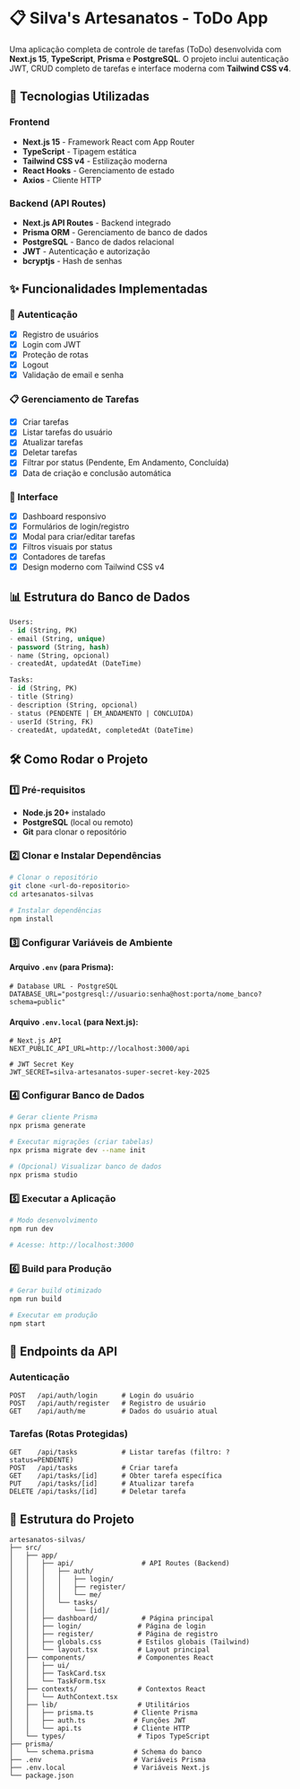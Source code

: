 # 📋 Silva's Artesanatos - ToDo App

Uma aplicação completa de controle de tarefas (ToDo) desenvolvida com **Next.js 15**, **TypeScript**, **Prisma** e **PostgreSQL**. O projeto inclui autenticação JWT, CRUD completo de tarefas e interface moderna com **Tailwind CSS v4**.

## 🚀 Tecnologias Utilizadas

### Frontend
- **Next.js 15** - Framework React com App Router
- **TypeScript** - Tipagem estática
- **Tailwind CSS v4** - Estilização moderna
- **React Hooks** - Gerenciamento de estado
- **Axios** - Cliente HTTP

### Backend (API Routes)
- **Next.js API Routes** - Backend integrado
- **Prisma ORM** - Gerenciamento de banco de dados
- **PostgreSQL** - Banco de dados relacional
- **JWT** - Autenticação e autorização
- **bcryptjs** - Hash de senhas

## ✨ Funcionalidades Implementadas

### 🔐 Autenticação
- [x] Registro de usuários
- [x] Login com JWT
- [x] Proteção de rotas
- [x] Logout
- [x] Validação de email e senha

### 📋 Gerenciamento de Tarefas
- [x] Criar tarefas
- [x] Listar tarefas do usuário
- [x] Atualizar tarefas
- [x] Deletar tarefas
- [x] Filtrar por status (Pendente, Em Andamento, Concluída)
- [x] Data de criação e conclusão automática

### 🎨 Interface
- [x] Dashboard responsivo
- [x] Formulários de login/registro
- [x] Modal para criar/editar tarefas
- [x] Filtros visuais por status
- [x] Contadores de tarefas
- [x] Design moderno com Tailwind CSS v4

## 📊 Estrutura do Banco de Dados

```sql
Users:
- id (String, PK)
- email (String, unique)
- password (String, hash)
- name (String, opcional)
- createdAt, updatedAt (DateTime)

Tasks:
- id (String, PK)
- title (String)
- description (String, opcional)
- status (PENDENTE | EM_ANDAMENTO | CONCLUIDA)
- userId (String, FK)
- createdAt, updatedAt, completedAt (DateTime)
```

## 🛠️ Como Rodar o Projeto

### 1️⃣ **Pré-requisitos**
- **Node.js 20+** instalado
- **PostgreSQL** (local ou remoto)
- **Git** para clonar o repositório

### 2️⃣ **Clonar e Instalar Dependências**
```bash
# Clonar o repositório
git clone <url-do-repositorio>
cd artesanatos-silvas

# Instalar dependências
npm install
```

### 3️⃣ **Configurar Variáveis de Ambiente**

#### **Arquivo `.env`** (para Prisma):
```env
# Database URL - PostgreSQL
DATABASE_URL="postgresql://usuario:senha@host:porta/nome_banco?schema=public"
```

#### **Arquivo `.env.local`** (para Next.js):
```env
# Next.js API
NEXT_PUBLIC_API_URL=http://localhost:3000/api

# JWT Secret Key
JWT_SECRET=silva-artesanatos-super-secret-key-2025
```

### 4️⃣ **Configurar Banco de Dados**
```bash
# Gerar cliente Prisma
npx prisma generate

# Executar migrações (criar tabelas)
npx prisma migrate dev --name init

# (Opcional) Visualizar banco de dados
npx prisma studio
```

### 5️⃣ **Executar a Aplicação**
```bash
# Modo desenvolvimento
npm run dev

# Acesse: http://localhost:3000
```

### 6️⃣ **Build para Produção**
```bash
# Gerar build otimizado
npm run build

# Executar em produção
npm start
```

## 🔗 Endpoints da API

### **Autenticação**
```
POST   /api/auth/login      # Login do usuário
POST   /api/auth/register   # Registro de usuário
GET    /api/auth/me         # Dados do usuário atual
```

### **Tarefas** (Rotas Protegidas)
```
GET    /api/tasks           # Listar tarefas (filtro: ?status=PENDENTE)
POST   /api/tasks           # Criar tarefa
GET    /api/tasks/[id]      # Obter tarefa específica
PUT    /api/tasks/[id]      # Atualizar tarefa
DELETE /api/tasks/[id]      # Deletar tarefa
```

## 📁 Estrutura do Projeto

```
artesanatos-silvas/
├── src/
│   ├── app/
│   │   ├── api/                 # API Routes (Backend)
│   │   │   ├── auth/
│   │   │   │   ├── login/
│   │   │   │   ├── register/
│   │   │   │   └── me/
│   │   │   └── tasks/
│   │   │       └── [id]/
│   │   ├── dashboard/           # Página principal
│   │   ├── login/              # Página de login
│   │   ├── register/           # Página de registro
│   │   ├── globals.css         # Estilos globais (Tailwind)
│   │   └── layout.tsx          # Layout principal
│   ├── components/             # Componentes React
│   │   ├── ui/
│   │   ├── TaskCard.tsx
│   │   └── TaskForm.tsx
│   ├── contexts/               # Contextos React
│   │   └── AuthContext.tsx
│   ├── lib/                    # Utilitários
│   │   ├── prisma.ts          # Cliente Prisma
│   │   ├── auth.ts            # Funções JWT
│   │   └── api.ts             # Cliente HTTP
│   └── types/                  # Tipos TypeScript
├── prisma/
│   └── schema.prisma          # Schema do banco
├── .env                       # Variáveis Prisma
├── .env.local                 # Variáveis Next.js
└── package.json
```

